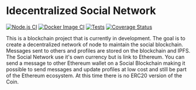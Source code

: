 # Idecentralized Social Network

[![Node.js CI](https://github.com/idecentralize-finance/idfi-node/actions/workflows/node.js.yml/badge.svg)](https://github.com/idecentralize-finance/idfi-node/actions/workflows/node.js.yml)
[![Docker Image CI](https://github.com/idecentralize-finance/idfi-node/actions/workflows/docker-image.yml/badge.svg)](https://github.com/idecentralize-finance/idfi-node/actions/workflows/docker-image.yml)
[![Tests](https://github.com/idecentralize-finance/idfi-node/actions/workflows/test.yml/badge.svg)](https://github.com/idecentralize-finance/idfi-node/actions/workflows/test.yml)
[![Coverage Status](https://coveralls.io/repos/github/idecentralize-finance/idfi-node/badge.svg?branch=main)](https://coveralls.io/github/idecentralize-finance/idfi-node?branch=main)

This is a blockchain project that is currently in development. The goal is to create a decentralized network of node to maintain the social blockchain. Messages sent to others and profiles are stored on the blockchain and IPFS. The Social Network use it's own currency but is link to Ethereum. You can send a message to other Ethereum wallet on a Social Blockchain making it possible to send messages and update profiles at low cost and still be part of the Ethereum ecosystem. At this time there is no ERC20 version of the Coin. 





